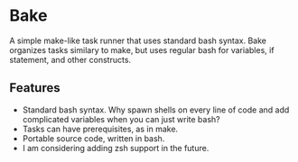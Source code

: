 # Bake
A simple make-like task runner that uses standard bash syntax. Bake organizes tasks similary to make, but uses regular bash for variables, if statement, and other constructs.

## Features
- Standard bash syntax. Why spawn shells on every line of code and add complicated variables when you can just write bash?
- Tasks can have prerequisites, as in make.
- Portable source code, written in bash.
- I am considering adding zsh support in the future.
